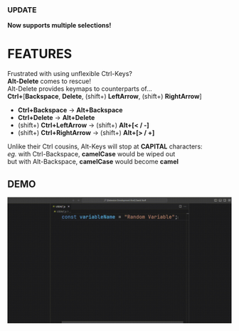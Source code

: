 ### UPDATE
**Now supports multiple selections!**

# FEATURES

Frustrated with using unflexible Ctrl-Keys?  
**Alt-Delete** comes to rescue!  
Alt-Delete provides keymaps to counterparts of...  
**Ctrl+**[**Backspace**, **Delete**, (shift+) **LeftArrow**, (shift+) **RightArrow**]

- **Ctrl+Backspace** → **Alt+Backspace**
- **Ctrl+Delete** → **Alt+Delete**
- (shift+) **Ctrl+LeftArrow** → (shift+) **Alt+[< / -]**
- (shift+) **Ctrl+RightArrow** → (shift+) **Alt+[> / +]**

Unlike their Ctrl cousins, Alt-Keys will stop at **CAPITAL** characters:  
*eg.* with Ctrl-Backspace, **camelCase** would be wiped out  
but with Alt-Backspace, **camelCase** would become **camel**

## DEMO

![Demo](https://github.com/CarbonicSoda/vscode-alt-delete/blob/master/media/showcase.gif?raw=true)
